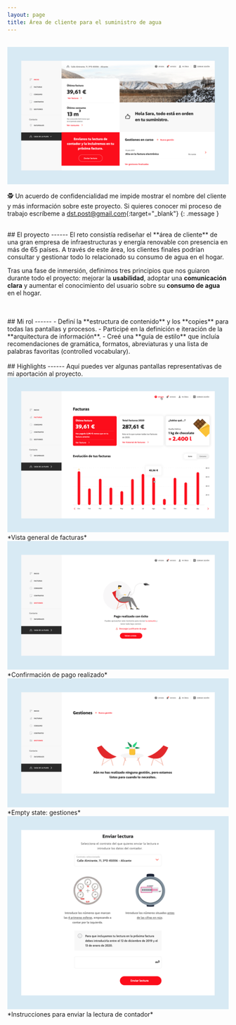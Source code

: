 ```yaml
---
layout: page
title: Área de cliente para el suministro de agua
---
```


<br>
<a href="{{ site.baseurl }}/assets/Acc_1.png" target="_blank">
    <img 
        src="/assets/Acc_1.png" 
        alt="Acc_1"
    >
</a>

🕵️ Un acuerdo de confidencialidad me impide mostrar el nombre del cliente y más información sobre este proyecto. Si quieres conocer mi proceso de trabajo escríbeme a [dst.post@gmail.com](mailto:dst.post@gmail.com){:target="_blank"}
{: .message }




<br>
## El proyecto
------
El reto consistía rediseñar el **área de cliente** de una gran empresa de infraestructuras y energía renovable con presencia en más de 65 países. A través de este área, los clientes finales podrían consultar y gestionar todo lo relacionado su consumo de agua en el hogar.

Tras una fase de inmersión, definimos tres principios que nos guiaron durante todo el proyecto: mejorar la **usabilidad**, adoptar una **comunicación clara** y aumentar el conocimiento del usuario sobre su **consumo de agua** en el hogar.


<br>
<br>
## Mi rol
------
- Definí la **estructura de contenido** y los **copies** para todas las pantallas y procesos.
- Participé en la definición e iteración de la **arquitectura de información**.
- Creé una **guía de estilo** que incluía recomendaciones de gramática, formatos, abreviaturas y una lista de palabras favoritas (controlled vocabulary).


<br>
<br>
## Highlights
------
Aquí puedes ver algunas pantallas representativas de mi aportación al proyecto.

<br>
<a href="{{ site.baseurl }}/assets/Acc_2.png" target="_blank">
    <img 
        src="/assets/Acc_2.png" 
        alt="Acc_2"
    >
</a>
*Vista general de facturas*

<br>
<a href="{{ site.baseurl }}/assets/Acc_3.png" target="_blank">
    <img 
        src="/assets/Acc_3.png" 
        alt="Acc_3"
    >
</a>
*Confirmación de pago realizado*

<br>
<a href="{{ site.baseurl }}/assets/Acc_4.png" target="_blank">
    <img 
        src="/assets/Acc_4.png" 
        alt="Acc_4"
    >
</a>
*Empty state: gestiones*

<br>
<a href="{{ site.baseurl }}/assets/Acc_5.png" target="_blank">
    <img 
        src="/assets/Acc_5.png" 
        alt="Acc_5"
    >
</a>
*Instrucciones para enviar la lectura de contador*
